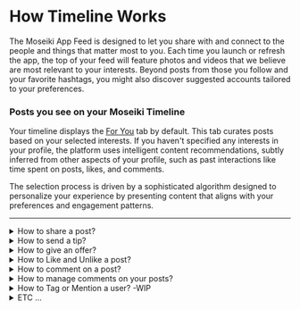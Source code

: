 # How Timeline Works

The Moseiki App Feed is designed to let you share with and connect to the people and things that matter most to you. Each time you launch or refresh the app, the top of your feed will feature photos and videos that we believe are most relevant to your interests. Beyond posts from those you follow and your favorite hashtags, you might also discover suggested accounts tailored to your preferences.

### Posts you see on your Moseiki Timeline

Your timeline displays the [For You](search-and-explore.md#for-you-page) tab by default. This tab curates posts based on your selected interests. If you haven't specified any interests in your profile, the platform uses intelligent content recommendations, subtly inferred from other aspects of your profile, such as past interactions like time spent on posts, likes, and comments.

The selection process is driven by a sophisticated algorithm designed to personalize your experience by presenting content that aligns with your preferences and engagement patterns.

***

<details>

<summary>How to share a post?</summary>

Tap the ![](<../.gitbook/assets/Frame 180 (1).png>)<mark style="color:purple;">Share</mark> button.

**Choose Your Sharing Option:**

1. ![](<../.gitbook/assets/Vector (14).png>) **Save:** Save the post to your [Saved Posts](../manage-your-account/your-moseiki-profile/navigate-your-content.md#saved-tab) to view later.
2. ![](<../.gitbook/assets/Frame 180 (2).png>) **Message:** Message the post as a private message to a connected user on Moseiki App.
3. ![](<../.gitbook/assets/Vector (15).png>) **Copy Link:** Copy the link to the post to your clipboard for pasting elsewhere.
4. ![](<../.gitbook/assets/Vector (16).png>) **Share Via:** Use your device's native sharing options to share the post outside the app.
5. ![](<../.gitbook/assets/Frame 6663.png>) **Moseiki Sharing Options**
   * **Add To My Story:** Start a draft on the Create Story Page with the selected post.
   * **Instagram Stories:** Share directly to your Instagram Stories.
   * **Snapchat Camera:** Open Snapchat and ready the post for sharing.
   * **Discord:** Share via Discord.
   * **Telegram:** Send it through Telegram.
   * **Messages:** Use your phone’s messaging app.
   * **Whatsapp:** Share on Whatsapp.
   * **Messenger:** Use Facebook Messenger.
   * **Gmail:** Send the post as an email through Gmail.

Select the desired option and follow the prompts to share your post.

\


</details>

<details>

<summary>How to send a tip?</summary>

Only posts that are Non-NFT and from accounts with more than 500 followers and a minted handle are eligible for tips.

To send a tip:

* Click the <mark style="color:purple;">Send a Tips</mark> button.
* Choose a predefined tip value.
* Enter your text and comment under the post by tapping <mark style="color:purple;">Reply</mark>.
* Click <mark style="color:purple;">Buy and Send</mark> to complete the process.

</details>

<details>

<summary>How to give an offer?</summary>

You can only give offers to posts that are not [Memories](../moseiki-features/create-a-memory.md). To give an offer on a post to gain ownership, start by clicking the <mark style="color:purple;">Give Offer</mark> button.&#x20;

Select the type of offer you want to make:

* **Text:** Give an offer for only the text of the post.
* **Text & Gallery:** Give an offer for both the text and the gallery of a post.
* **Gallery:** Give an offer for only the gallery of the post.

Click Next. If you've selected Gallery, decide whether to select specific images or the whole collection, then click Next again.

Enter your offer amount and choose your payment method:

* **Moseiki Wallet**
* **Debit/Credit Card**
* **Paypal**
* **Apple Pay**
* **Google Pay**

Finally, click <mark style="color:purple;">Submit</mark> to complete the process.

</details>

<details>

<summary>How to Like and Unlike a post?</summary>

To like a post, simply click the <mark style="color:purple;">Like</mark> button. This action will register your appreciation for the content, and the like will be visible to the original poster. Click <mark style="color:purple;">Like</mark> again to unlike the post.

</details>

<details>

<summary>How to comment on a post?</summary>

Tap the <mark style="color:purple;">Comment</mark> button on any post.

* Scroll to see other users' comments.
* To interact with comments:
  * Click <mark style="color:purple;">Like</mark> to appreciate a comment.
  * Click <mark style="color:purple;">Reply</mark> to respond to a comment.
  * Click <mark style="color:purple;">Delete</mark> to remove your comment if needed.
* To add your comment, type your text, select a GIF or sticker.
* Press <mark style="color:purple;">Reply</mark> to post your comment.

</details>

<details>

<summary>How to manage comments on your posts?</summary>

Click the ![](<../.gitbook/assets/Group (1).png>) <mark style="color:purple;">Comment</mark> button to open the Comments bottom sheet where all user comments are visible.

* Scroll through the comments using the infinity scroll.
* You can interact with comments in the following ways:
  * Tap ![](<../.gitbook/assets/Frame 180 (3).png>) <mark style="color:purple;">Like</mark> to show your appreciation for any comment.
  * Tap <mark style="color:purple;">Reply</mark> to respond to a comment.
  * Tap ![](<../.gitbook/assets/Frame (6).png>)<mark style="color:purple;">Report</mark> to flag inappropriate comments on the Report Page.
  * Tap <mark style="color:purple;">Delete</mark> to remove any user’s comment or your own.
  * Tap <mark style="color:purple;">Pin</mark> to pin a comment to the top. Only one comment can be pinned at any time.

To add your response, type your text, add a ![](<../.gitbook/assets/Vector (7).png>) GIF, include ![](<../.gitbook/assets/Group (5).png>)stickers, or ![](<../.gitbook/assets/Group (6).png>)record a voice message then click <mark style="color:purple;">Reply</mark> to post it.

</details>

<details>

<summary>How to Tag or Mention a user? -WIP</summary>



</details>

<details>

<summary>ETC ...</summary>



</details>
